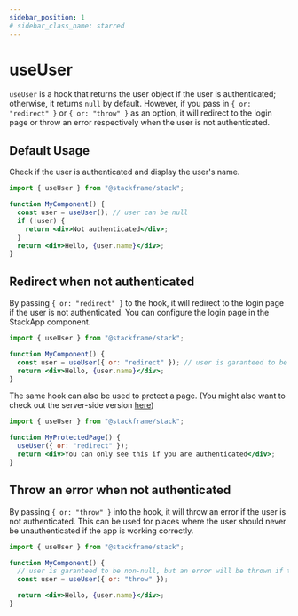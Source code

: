 ```yaml
---
sidebar_position: 1
# sidebar_class_name: starred
---
```


# useUser

`useUser` is a hook that returns the user object if the user is authenticated; otherwise, it returns `null` by default. However, if you pass in `{ or: "redirect" }` or `{ or: "throw" }` as an option, it will redirect to the login page or throw an error respectively when the user is not authenticated.

## Default Usage

Check if the user is authenticated and display the user's name.
```jsx
import { useUser } from "@stackframe/stack";

function MyComponent() {
  const user = useUser(); // user can be null
  if (!user) {
    return <div>Not authenticated</div>;
  }
  return <div>Hello, {user.name}</div>;
}
```

## Redirect when not authenticated
By passing `{ or: "redirect" }` to the hook, it will redirect to the login page if the user is not authenticated. You can configure the login page in the StackApp component.
```jsx
import { useUser } from "@stackframe/stack";

function MyComponent() {
  const user = useUser({ or: "redirect" }); // user is garanteed to be non-null
  return <div>Hello, {user.name}</div>;
}
```

The same hook can also be used to protect a page. (You might also want to check out the server-side version [here](docs/getting-started/users))
```jsx
import { useUser } from "@stackframe/stack";

function MyProtectedPage() {
  useUser({ or: "redirect" });
  return <div>You can only see this if you are authenticated</div>;
}
```

## Throw an error when not authenticated

By passing `{ or: "throw" }` into the hook, it will throw an error if the user is not authenticated. This can be used for places where the user should never be unauthenticated if the app is working correctly.
```jsx
import { useUser } from "@stackframe/stack";

function MyComponent() {
  // user is garanteed to be non-null, but an error will be thrown if the user is not authenticated
  const user = useUser({ or: "throw" }); 

  return <div>Hello, {user.name}</div>;
}
